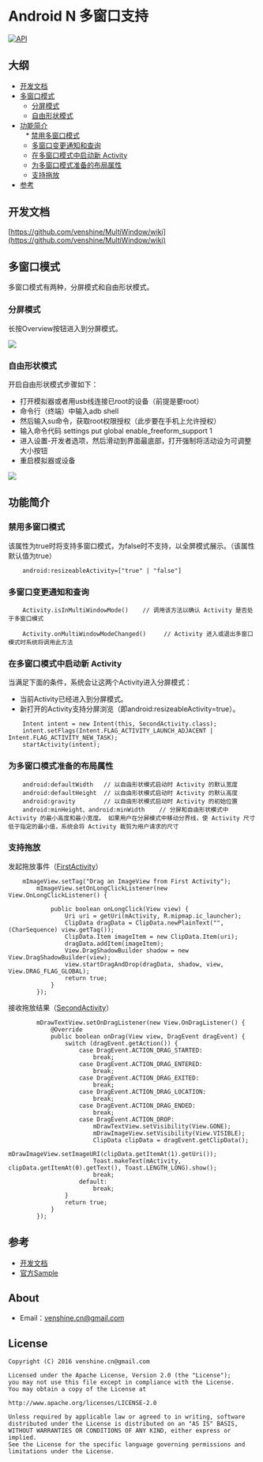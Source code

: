 # Android N 多窗口支持

[![API](https://img.shields.io/badge/API-24%2B-brightgreen.svg?style=flat)](https://android-arsenal.com/api?level=24)

## 大纲
* [开发文档](https://github.com/venshine/MultiWindow#开发文档)  
* [多窗口模式](https://github.com/venshine/MultiWindow#多窗口模式)    
    * [分屏模式](https://github.com/venshine/MultiWindow#分屏模式)  
    * [自由形状模式](https://github.com/venshine/MultiWindow#自由形状模式)
* [功能简介](https://github.com/venshine/MultiWindow#功能简介)    
    * [禁用多窗口模式](https://github.com/venshine/MultiWindow#禁用多窗口模式)  
    * [多窗口变更通知和查询](https://github.com/venshine/MultiWindow#多窗口变更通知和查询)
    * [在多窗口模式中启动新 Activity](https://github.com/venshine/MultiWindow#在多窗口模式中启动新-activity)
    * [为多窗口模式准备的布局属性](https://github.com/venshine/MultiWindow#为多窗口模式准备的布局属性)
    * [支持拖放](https://github.com/venshine/MultiWindow#支持拖放)
* [参考](https://github.com/venshine/MultiWindow#参考)

## 开发文档
[https://github.com/venshine/MultiWindow/wiki](https://github.com/venshine/MultiWindow/wiki)

## 多窗口模式

多窗口模式有两种，分屏模式和自由形状模式。

### 分屏模式

长按Overview按钮进入到分屏模式。

![](https://raw.githubusercontent.com/venshine/MultiWindow/master/image/screenshot1.png)

### 自由形状模式

开启自由形状模式步骤如下：

* 打开模拟器或者用usb线连接已root的设备（前提是要root）
* 命令行（终端）中输入adb shell
* 然后输入su命令，获取root权限授权（此步要在手机上允许授权）
* 输入命令代码 settings put global enable_freeform_support 1
* 进入设置-开发者选项，然后滑动到界面最底部，打开强制将活动设为可调整大小按钮
* 重启模拟器或设备

![](https://raw.githubusercontent.com/venshine/MultiWindow/master/image/screenshot2.png)

## 功能简介

### 禁用多窗口模式
该属性为true时将支持多窗口模式，为false时不支持，以全屏模式展示。（该属性默认值为true）
```
    android:resizeableActivity=["true" | "false"]
```

### 多窗口变更通知和查询
```
    Activity.isInMultiWindowMode()    // 调用该方法以确认 Activity 是否处于多窗口模式

    Activity.onMultiWindowModeChanged()     // Activity 进入或退出多窗口模式时系统将调用此方法
```

### 在多窗口模式中启动新 Activity
当满足下面的条件，系统会让这两个Activity进入分屏模式：
* 当前Activity已经进入到分屏模式。
* 新打开的Activity支持分屏浏览（即android:resizeableActivity=true）。
```
    Intent intent = new Intent(this, SecondActivity.class);
    intent.setFlags(Intent.FLAG_ACTIVITY_LAUNCH_ADJACENT | Intent.FLAG_ACTIVITY_NEW_TASK);
    startActivity(intent);
```

### 为多窗口模式准备的布局属性
```
    android:defaultWidth   // 以自由形状模式启动时 Activity 的默认宽度
    android:defaultHeight  // 以自由形状模式启动时 Activity 的默认高度
    android:gravity        // 以自由形状模式启动时 Activity 的初始位置
    android:minHeight、android:minWidth    // 分屏和自由形状模式中 Activity 的最小高度和最小宽度。 如果用户在分屏模式中移动分界线，使 Activity 尺寸低于指定的最小值，系统会将 Activity 裁剪为用户请求的尺寸 
```

### 支持拖放
发起拖放事件（[FirstActivity](https://github.com/venshine/MultiWindow/blob/master/app/src/main/java/com/wx/multiwindow/FirstActivity.java)）
```
    mImageView.setTag("Drag an ImageView from First Activity");
        mImageView.setOnLongClickListener(new View.OnLongClickListener() {

            public boolean onLongClick(View view) {
                Uri uri = getUri(mActivity, R.mipmap.ic_launcher);
                ClipData dragData = ClipData.newPlainText("", (CharSequence) view.getTag());
                ClipData.Item imageItem = new ClipData.Item(uri);
                dragData.addItem(imageItem);
                View.DragShadowBuilder shadow = new View.DragShadowBuilder(view);
                view.startDragAndDrop(dragData, shadow, view, View.DRAG_FLAG_GLOBAL);
                return true;
            }
        });
```

接收拖放结果（[SecondActivity](https://github.com/venshine/MultiWindow/blob/master/app/src/main/java/com/wx/multiwindow/SecondActivity.java)）
```
        mDrawTextView.setOnDragListener(new View.OnDragListener() {
            @Override
            public boolean onDrag(View view, DragEvent dragEvent) {
                switch (dragEvent.getAction()) {
                    case DragEvent.ACTION_DRAG_STARTED:
                        break;
                    case DragEvent.ACTION_DRAG_ENTERED:
                        break;
                    case DragEvent.ACTION_DRAG_EXITED:
                        break;
                    case DragEvent.ACTION_DRAG_LOCATION:
                        break;
                    case DragEvent.ACTION_DRAG_ENDED:
                        break;
                    case DragEvent.ACTION_DROP:
                        mDrawTextView.setVisibility(View.GONE);
                        mDrawImageView.setVisibility(View.VISIBLE);
                        ClipData clipData = dragEvent.getClipData();
                        mDrawImageView.setImageURI(clipData.getItemAt(1).getUri());
                        Toast.makeText(mActivity, clipData.getItemAt(0).getText(), Toast.LENGTH_LONG).show();
                        break;
                    default:
                        break;
                }
                return true;
            }
        });
```

## 参考
* [开发文档](https://github.com/venshine/MultiWindow/wiki)
* [官方Sample](https://github.com/googlesamples/android-MultiWindowPlayground)

## About
* Email：venshine.cn@gmail.com

## License
    Copyright (C) 2016 venshine.cn@gmail.com

    Licensed under the Apache License, Version 2.0 (the "License");
    you may not use this file except in compliance with the License.
    You may obtain a copy of the License at
    
    http://www.apache.org/licenses/LICENSE-2.0
    
    Unless required by applicable law or agreed to in writing, software
    distributed under the License is distributed on an "AS IS" BASIS,
    WITHOUT WARRANTIES OR CONDITIONS OF ANY KIND, either express or implied.
    See the License for the specific language governing permissions and
    limitations under the License.




